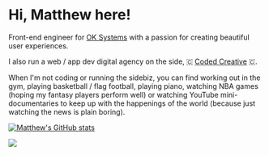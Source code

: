 # Hi, Matthew here!

Front-end engineer for [OK Systems](https://okgrade.com/) with a passion for creating beautiful user experiences.

I also run a web / app dev digital agency on the side, 🇨 [Coded Creative](https://www.thecodedcreative.com/) 🇨.

When I'm not coding or running the sidebiz, you can find working out in the gym, playing basketball / flag football, playing piano, watching NBA games (hoping my fantasy players perform well) or watching YouTube mini-documentaries to keep up with the happenings of the world (because just watching the news is plain boring).

[![Matthew's GitHub stats](https://github-readme-stats.vercel.app/api?username=mpsb&count_private=true&theme=dracula)](https://github.com/anuraghazra/github-readme-stats)

![](https://komarev.com/ghpvc/?username=mpsb)
